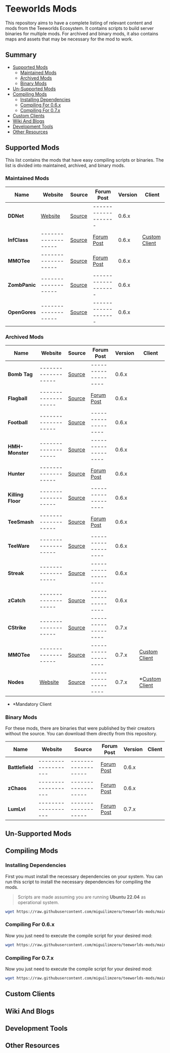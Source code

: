 # Teeworlds Mods

This repository aims to have a complete listing of relevant content and mods from the Teeworlds Ecosystem. It contains scripts to build server binaries for multiple mods. For archived and binary mods, it also contains maps and assets that may be necessary for the mod to work.

## Summary

- [Supported Mods](#supported-mods)
    - [Maintained Mods](#maintained-mods)
    - [Archived Mods](#archived-mods)
    - [Binary Mods](#binary-mods)
- [Un-Supported Mods](#un-supported-mods)
- [Compiling Mods](#compiling-mods)
    - [Installing Dependencies](#installing-dependencies)
    - [Compiling For 0.6.x](#compiling-for-06x)
    - [Compiling For 0.7.x](#compiling-for-07x)
- [Custom Clients](#custom-clients)
- [Wiki And Blogs](#wiki-and-blogs)
- [Development Tools](#development-tools)
- [Other Resources](#other-resources)

## Supported Mods

This list contains the mods that have easy compiling scripts or binaries. The list is divided into maintained, archived, and binary mods.

### Maintained Mods

| Name | Website| Source | Forum Post | Version | Client |
|---------|---------|---------|---------|---------|---------|
| **DDNet** |  [Website](https://ddnet.tw/) | [Source](https://github.com/ddnet/ddnet) |  ------------------- | 0.6.x |
| **InfClass** | -------------------  | [Source](https://github.com/infclass/teeworlds-infclassr) | [Forum Post](https://www.teeworlds.com/forum/viewtopic.php?id=12532) | 0.6.x | [Custom Client](https://github.com/infclass/infclass-client) |
| **MMOTee** |  ------------------- | [Source](https://github.com/kurosio/Teeworlds-MRPG-0.6) | [Forum Post](https://www.teeworlds.com/forum/viewtopic.php?id=12612) | 0.6.x |
| **ZombPanic** | ------------------- | [Source](https://github.com/teemods/zombpanic) |  ------------------- | 0.6.x |
| **OpenGores** | ------------------- | [Source](https://github.com/teemods/opengores) |  ------------------- | 0.6.x |

### Archived Mods

| Name | Website| Source | Forum Post | Version | Client |
|---------|---------|---------|---------|---------|---------|
| **Bomb Tag** | ------------------- | [Source](https://github.com/unique-clan/bomb) | ------------------- | 0.6.x |
| **Flagball** | ------------------- | [Source](https://github.com/miguilimzero/flagball) | [Forum Post](https://www.teeworlds.com/forum/viewtopic.php?id=12899) | 0.6.x |
| **Football** | ------------------- | [Source](https://github.com/unique-clan/football) | ------------------- | 0.6.x |
| **HMH-Monster** | ------------------- | [Source](https://github.com/miguilimzero/hmh-monster) | ------------------- | 0.6.x |
| **Hunter** | ------------------- | [Source](https://github.com/yangfl/teeworlds-hunter) | [Forum Post](https://www.teeworlds.com/forum/viewtopic.php?id=10408) | 0.6.x |
| **Killing Floor** | ------------------- | [Source](https://github.com/Siile/KillingFloor) | ------------------- | 0.6.x |
| **TeeSmash** | ------------------- | [Source](https://github.com/timazuki/TeeSmash) | [Forum Post](https://www.teeworlds.com/forum/viewtopic.php?id=11878) | 0.6.x |
| **TeeWare** | ------------------- | [Source](https://github.com/headshot2017/teeware-mod) | ------------------- | 0.6.x |
| **Streak** | ------------------- | [Source](https://github.com/miukmiuk/teeworlds_streak) | ------------------- | 0.6.x |
| **zCatch** | ------------------- | [Source](https://github.com/ddnet/zcatch) | ------------------- | 0.6.x |
| **CStrike** | ------------------- | [Source](https://github.com/ST-Chara/teeworlds-CStrike) | ------------------- | 0.7.x |
| **MMOTee** | ------------------- | [Source](https://github.com/MrCosmo666/Teeworlds-MRPG) | ------------------- | 0.7.x |[Custom Client](https://github.com/MrCosmo666/Teeworlds-MRPG) |
| **Nodes** | [Website](https://nodes.teeworlds.dev/) |[Source](https://github.com/teeworldsnetwork/nodes) | ------------------- | 0.7.x |*[Custom Client](https://nodes.teeworlds.dev/downloads) |

* *Mandatory Client

### Binary Mods

For these mods, there are binaries that were published by their creators without the source. You can download them directly from this repository.

| Name | Website| Source | Forum Post | Version  | Client |
|---------|---------|---------|---------|---------|---------|
| **Battlefield** | ------------------- | ------------------- | [Forum Post](https://www.teeworlds.com/forum/viewtopic.php?id=9178) | 0.6.x | 
| **zChaos** | ------------------- | ------------------- | [Forum Post](https://www.teeworlds.com/forum/viewtopic.php?id=9682) | 0.6.x |  
| **LumLvl** | ------------------- | ------------------- |[Forum Post](https://www.teeworlds.com/forum/viewtopic.php?id=12849) | 0.7.x | 

## Un-Supported Mods



## Compiling Mods



### Installing Dependencies

First you must install the necessary dependencies on your system. You can run this script to install the necessary dependencies for compiling the mods.

> Scripts are made assuming you are running **Ubuntu 22.04** as operational system.

```sh
wget https://raw.githubusercontent.com/miguilimzero/teeworlds-mods/main/resources/default-dependencies.sh  -O - | sh
```

### Compiling For 0.6.x

Now you just need to execute the compile script for your desired mod:

```sh
wget https://raw.githubusercontent.com/miguilimzero/teeworlds-mods/main/0.6.x/MOD_FOLDER_NAME/compile.sh  -O - | sh
```

### Compiling For 0.7.x

Now you just need to execute the compile script for your desired mod:

```sh
wget https://raw.githubusercontent.com/miguilimzero/teeworlds-mods/main/0.7.x/MOD_FOLDER_NAME/compile.sh  -O - | sh
```


## Custom Clients


## Wiki And Blogs


## Development Tools


## Other Resources